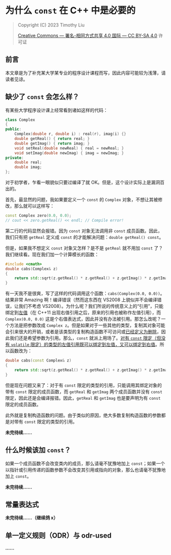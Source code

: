 # 为什么 `const` 在 C++ 中是必要的

> Copyright (C) 2023 Timothy Liu
>
> [Creative Commons — 署名-相同方式共享 4.0 国际 — CC BY-SA 4.0](https://creativecommons.org/licenses/by-sa/4.0/deed.zh-Hans) 许可证

## 前言

本文章是为了补充某大学某专业的程序设计课程而写，因此内容可能较为浅薄，请读者见谅。  

## 缺少了 `const` 会怎么样？

有某些大学程序设计课上经常看到诸如这样的代码：  

```c++
class Complex
{
public:
    Complex(double r, double i) : real(r), imag(i) {}
    double getReal() { return real; }
    double getImag() { return imag; }
    void setReal(double newReal) { real = newReal; }
    void setImag(double newImag) { imag = newImag; }
private:
    double real;
    double imag;
};
```

对于初学者，乍看一眼貌似只要过编译了就 OK。但是，这个设计实际上是漏洞百出的。

首先，最显然的问题，我如果要定义一个 `const` 的 `Complex` 对象，不想让其被修改，那么就可以这样写：

```cpp
const Complex zero(0.0, 0.0);
// cout << zero.getReal() << endl; // Compile error!
```

第二行的代码显然会报错。因为 `const` 对象无法调用非 `const` 成员函数。因此，我们只有把 `getReal` 定义成 `const` 的才能解决问题：`double getReal() const`。

但是，如果我不想定义 `const` 对象又怎样？是不是 `getReal` 就不用加 `const` 了？我们继续看。现在我们加一个计算模长的函数：

```c++
#include <cmath>
double cabs(Complex& z)
{
    return std::sqrt(z.getReal() * z.getReal() + z.getImag() * z.getImag());
}
```

有一天我不是很爽，写了这样的代码调用这个函数：`cabs(Complex(0.0, 0.0))`。结果非常 Amazing 啊！编译错误（然而这东西在 VS2008 上貌似并不会编译错误，让我们不考虑 VS2008）。为什么呢？我们所说的传统意义上的“引用”，只能绑定到[左值](./lvalue-and-rvalue.md)（在 C++11 出现右值引用之后，原来的引用也被称作左值引用），而 `Complex(0.0, 0.0)` 这是个右值表达式，因此并没有办法被引用。那怎么改呢？一个方法是把参数改成 `Complex z`。但是如果对于一些其他的类型，复制其对象可能会引来很大的开销，或者是该类型的复制构造函数不可访问或[已经定义为删除](https://zh.cppreference.com/w/cpp/language/function#.E5.BC.83.E7.BD.AE.E5.87.BD.E6.95.B0)，因此我们还是希望参数为引用。那么，`const` 就派上用场了。[对有 `const` 限定（但没有 `volatile` 限定）的类型的左值引用既可以绑定到左值，又可以绑定到右值](https://zh.cppreference.com/w/cpp/language/reference_initialization)。所以函数改为：

```c++
double cabs(const Complex& z)
{
    return std::sqrt(z.getReal() * z.getReal() + z.getImag() * z.getImag());
}
```

但是现在问题又来了：对于有 `const` 限定的类型的引用，只能调用其绑定对象的带有 `const` 限定的成员函数，而 `getReal` 和 `getImag` 两个成员函数并没有 `const` 限定，因此还是会编译报错。因此，`getReal` 和 `getImag` 也是要声明为有 `const` 限定的成员函数。

此外就是复制构造函数的问题。由于类似的原因，绝大多数复制构造函数的参数都是对带有 `const` 限定的类型的引用。

**未完待续……**

## 什么时候该加 `const`？

如果一个成员函数不会改变类内的成员，那么请毫不犹豫地加上 `const`；如果一个以指针或引用传递的函数参数不会改变其引用或指向的对象，那么也请毫不犹豫地加上 `const`。

**未完待续……**

## 常量表达式

**未完待续……（继续鸽 x）**

## 单一定义规则（ODR）与 odr-used

**……**
